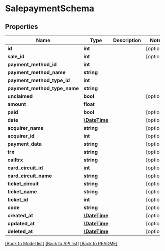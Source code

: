 # SalepaymentSchema

## Properties
Name | Type | Description | Notes
------------ | ------------- | ------------- | -------------
**id** | **int** |  | [optional] 
**sale_id** | **int** |  | [optional] 
**payment_method_id** | **int** |  | 
**payment_method_name** | **string** |  | 
**payment_method_type_id** | **int** |  | 
**payment_method_type_name** | **string** |  | 
**unclaimed** | **bool** |  | [optional] 
**amount** | **float** |  | 
**paid** | **bool** |  | [optional] 
**date** | [**\DateTime**](\DateTime.md) |  | [optional] 
**acquirer_name** | **string** |  | [optional] 
**acquirer_id** | **int** |  | [optional] 
**payment_data** | **string** |  | [optional] 
**trx** | **string** |  | [optional] 
**calltrx** | **string** |  | [optional] 
**card_circuit_id** | **int** |  | [optional] 
**card_circuit_name** | **string** |  | [optional] 
**ticket_circuit** | **string** |  | [optional] 
**ticket_name** | **string** |  | [optional] 
**ticket_id** | **int** |  | [optional] 
**code** | **string** |  | [optional] 
**created_at** | [**\DateTime**](\DateTime.md) |  | [optional] 
**updated_at** | [**\DateTime**](\DateTime.md) |  | [optional] 
**deleted_at** | [**\DateTime**](\DateTime.md) |  | [optional] 

[[Back to Model list]](../../README.md#documentation-for-models) [[Back to API list]](../../README.md#documentation-for-api-endpoints) [[Back to README]](../../README.md)

